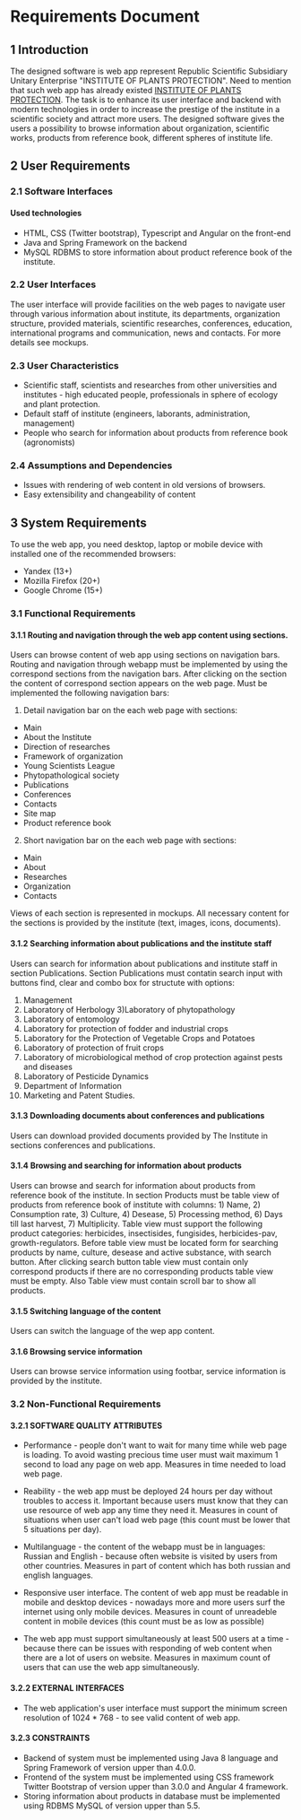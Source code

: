 # Requirements Document 
## 1 Introduction
The designed software is web app represent Republic Scientific Subsidiary Unitary Enterprise "INSTITUTE OF PLANTS PROTECTION". Need to mention that such web app has already existed [INSTITUTE OF PLANTS PROTECTION](http://izr.by/).  The task is to enhance its user interface and backend with modern technologies in order to increase the prestige of the institute in a scientific society and attract more users. The designed software gives the users a possibility to browse information about organization, scientific works, products from reference book, different spheres of institute life.
## 2 User Requirements
### 2.1 Software Interfaces
#### Used technologies
- HTML, CSS (Twitter bootstrap), Typescript and Angular on the front-end
- Java and Spring Framework on the backend
- MySQL RDBMS to store information about product reference book of the institute.

### 2.2 User Interfaces

The user interface will provide facilities on the web pages to navigate user through various information about institute, its departments, organization structure, provided materials, scientific researches, conferences, education, international programs and communication, news and contacts. For more details see mockups.
### 2.3 User Characteristics
- Scientific staff, scientists and researches from other universities and institutes - high educated people, professionals in sphere of ecology and plant protection.
- Default staff of institute (engineers, laborants, administration, management)
- People who search for information about products from reference book (agronomists) 
### 2.4 Assumptions and Dependencies
- Issues with rendering of web content in old versions of browsers.
- Easy extensibility and changeability of content
## 3 System Requirements
To use the web app, you need desktop, laptop or mobile device with installed one of the recommended browsers:

- Yandex (13+)
- Mozilla Firefox (20+)
- Google Chrome (15+)

### 3.1 Functional Requirements
#### 3.1.1 Routing and navigation through the web app content using sections.

Users can browse content of web app using sections on navigation bars. Routing and navigation through webapp must be implemented by using the correspond sections from the navigation bars. After clicking on the section the content of correspond section appears on the web page. Must be implemented the following navigation bars:

1) Detail navigation bar on the each web page with sections:

- Main
- About the Institute
- Direction of researches
- Framework of organization
- Young Scientists League
- Phytopathological society
- Publications
- Conferences
- Contacts
- Site map
- Product reference book

2) Short navigation bar on the each web page with sections:

- Main
- About
- Researches
- Organization
- Contacts

Views of each section is represented in mockups.
All necessary content for the sections is provided by the institute (text, images, icons, documents).

#### 3.1.2 Searching information about publications and the institute staff
Users can search for information about publications and institute staff in section Publications. Section Publications must contatin search input with buttons find, clear and combo box for structute with options:
  1) Management
  2) Laboratory of Herbology
  3)Laboratory of phytopathology
  4) Laboratory of entomology
  5) Laboratory for protection of fodder and industrial crops
  6) Laboratory for the Protection of Vegetable Crops and Potatoes
  7) Laboratory of protection of fruit crops
  8) Laboratory of microbiological method of crop protection against pests and diseases
  9) Laboratory of Pesticide Dynamics
  10) Department of Information
  11) Marketing and Patent Studies.

#### 3.1.3 Downloading documents about conferences and publications
Users can download provided documents provided by The Institute in sections conferences and publications.

#### 3.1.4 Browsing and searching for information about products 
Users can browse and search for information about products from reference book of the institute. In section Products must be table view of products from reference book of institute with columns: 1) Name, 2) Consumption rate, 3) Culture, 4) Desease, 5) Processing method, 6) Days till last harvest, 7) Multiplicity. Table view must support the following product categories: herbicides, insectisides, fungisides, herbicides-pav, growth-regulators. Before table view must be located form for searching products by name, culture, desease and active substance, with search button. After clicking search button table view must contain only correspond products if there are no corresponding products table view must be empty. Also Table view must contain scroll bar to show all products.

#### 3.1.5 Switching language of the content
Users can switch the language of the wep app content.

#### 3.1.6 Browsing service information
Users can browse service information using footbar, service information is provided by the institute.

### 3.2 Non-Functional Requirements

#### 3.2.1 SOFTWARE QUALITY ATTRIBUTES
- Performance - people don't want to wait for many time while web page is loading. To avoid wasting precious time user must wait maximum 1 second to load any page on web app. Measures in time needed to load web page.

- Reability - the web app must be deployed 24 hours per day without troubles to access it. Important because users must know that they can use resource of web app any time they need it. Measures in count of situations when user can't load web page (this count must be lower that 5 situations per day).

- Multilanguage - the content of the webapp must be in languages: Russian and English - because often website is visited by users from other countries. Measures in part of content which has both russian and english languages.

- Responsive user interface. The content of web app must be readable in mobile and desktop devices - nowadays more and more users surf the internet using only mobile devices. Measures in count of unreadeble content in mobile devices (this count must be as low as possible)

- The web app must support simultaneously at least 500 users at a time - because there can be issues with responding of web content when there are a lot of users on website. Measures in maximum count of users that can use the web app simultaneously.

#### 3.2.2 EXTERNAL INTERFACES

- The web application's user interface must support the minimum screen resolution of 1024 * 768 - to see valid content of web app.

#### 3.2.3 CONSTRAINTS
- Backend of system must be implemented using Java 8 language and Spring Framework of version upper than 4.0.0.
- Frontend of the system must be implemented using CSS framework Twitter Bootstrap of version upper than 3.0.0 and Angular 4 framework.
- Storing information about products in database must be implemented using RDBMS MySQL of version upper than 5.5.
